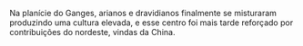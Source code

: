 ﻿Na planície do Ganges, arianos e dravidianos finalmente se misturaram produzindo uma cultura elevada, e esse centro foi mais tarde reforçado por contribuições do nordeste, vindas da China.
